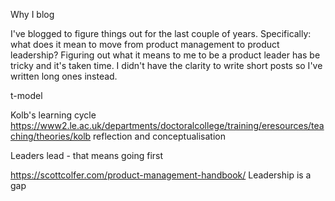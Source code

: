 Why I blog

I've blogged to figure things out for the last couple of years.
Specifically: what does it mean to move from product management to product leadership?
Figuring out what it means to me to be a product leader has be tricky and it's taken time.
I didn't have the clarity to write short posts so I've written long ones instead.


t-model

Kolb's learning cycle
https://www2.le.ac.uk/departments/doctoralcollege/training/eresources/teaching/theories/kolb
reflection and conceptualisation

Leaders lead - that means going first

https://scottcolfer.com/product-management-handbook/ Leadership is a gap
